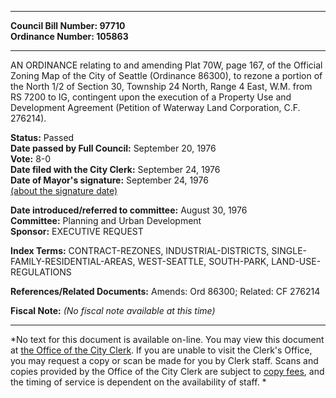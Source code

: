 * * * * *  
  
**Council Bill Number: [](#h0)[](#h2)97710**   
**Ordinance Number: 105863**  
  
* * * * *  
  
AN ORDINANCE relating to and amending Plat 70W, page 167, of the Official Zoning Map of the City of Seattle (Ordinance 86300), to rezone a portion of the North 1/2 of Section 30, Township 24 North, Range 4 East, W.M. from RS 7200 to IG, contingent upon the execution of a Property Use and Development Agreement (Petition of Waterway Land Corporation, C.F. 276214).  
  
**Status:** Passed   
**Date passed by Full Council:** September 20, 1976   
**Vote:** 8-0   
**Date filed with the City Clerk:** September 24, 1976   
**Date of Mayor's signature:** September 24, 1976   
[(about the signature date)](/~public/approvaldate.htm)   
  
  
**Date introduced/referred to committee:** August 30, 1976   
**Committee:** Planning and Urban Development   
**Sponsor:** EXECUTIVE REQUEST   
  
**Index Terms:** CONTRACT-REZONES, INDUSTRIAL-DISTRICTS, SINGLE-FAMILY-RESIDENTIAL-AREAS, WEST-SEATTLE, SOUTH-PARK, LAND-USE-REGULATIONS  
  
**References/Related Documents:** Amends: Ord 86300; Related: CF 276214  
  
**Fiscal Note:** *(No fiscal note available at this time)*  
  
* * * * *  
  
*No text for this document is available on-line. You may view this document at [the Office of the City Clerk](http://www.seattle.gov/leg/clerk/contactUs.htm). If you are unable to visit the Clerk's Office, you may request a copy or scan be made for you by Clerk staff. Scans and copies provided by the Office of the City Clerk are subject to [copy fees](http://clerk.seattle.gov/~public/clerkfees.htm), and the timing of service is dependent on the availability of staff. *  
  
  
